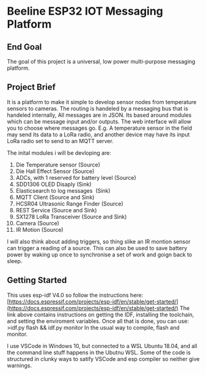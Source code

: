# Beeline ESP32 IOT Messaging Platform

## End Goal

The goal of this project is a universal, low power multi-purpose messaging platform.

## Project Brief

It is a platform to make it simple to develop sensor nodes from temperature sensors to cameras.
The routing is handeled by a messaging bus that is handeled internally, All messages are in JSON.
Its based around modules which can be message input and/or outputs. The web interface will allow you to choose where messages go.
E.g. A temperature sensor in the field may send its data to a LoRa radio, and another device may have its input LoRa radio set to send to an MQTT server.

The inital modules i will be devloping are:

1. Die Temperature sensor (Source)
2. Die Hall Effect Sensor (Source)
3. ADCs, with 1 reserved for battery level (Source)
4. SDD1306 OLED Disaply (Sink)
5. Elasticsearch to log messages  (Sink)
6. MQTT Client (Source and Sink)
7. HCSR04 Ultrasonic Range Finder (Source)
8. REST Service (Source and Sink)
9. SX1278 LoRa Transceiver (Source and Sink)
10. Camera (Source)
11. IR Motion (Source)

I will also think about adding triggers, so thing slike an IR montion sensor can trigger a reading of a source. This can also be used to save battery power by waking up once to synchronise a set of work and goign back to sleep.

## Getting Started

This uses esp-idf V4.0 so follow the instructions here:
[https://docs.espressif.com/projects/esp-idf/en/stable/get-started/](https://docs.espressif.com/projects/esp-idf/en/stable/get-started/)
The link above contains instructions on getting the IDF, installing the toolchain, and setting the enviroment variables.
Once all that is done, you can use:
\>idf\.py flash && idf\.py monitor
In the usual way to compile, flash and monitor.

I use VSCode in Windows 10, but connected to a WSL Ubuntu 18.04, and all the command line stuff happens in the Ubutnu WSL.
Some of the code is structured in clunky ways to satify VSCode and esp compiler so neither give warnings.

<br>
<br>

